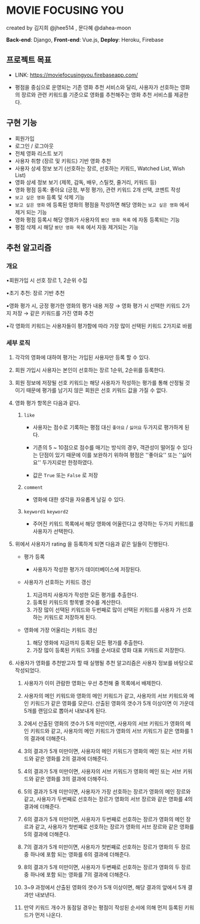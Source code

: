 # MOVIE FOCUSING YOU

created by 김지희 @jhee514 , 문다혜 @dahea-moon

**Back-end**: Django, **Front-end**: Vue.js, **Deploy**: Heroku, Firebase 

## 프로젝트 목표

- LINK: https://moviefocusingyou.firebaseapp.com/

- 평점을 중심으로 운영되는 기존 영화 추천 서비스와 달리, 사용자가 선호하는 영화의 장르와 관련 키워드를 기준으로 영화를 추천해주는 영화 추천 서비스를 제공한다.

  

## 구현 기능

-   회원가입
-   로그인 / 로그아웃
-   전체 영화 리스트 보기
-   사용자 취향 (장르 및 키워드) 기반 영화 추천
-   사용자 상세 정보 보기 (선호하는 장르, 선호하는 키워드, Watched List, Wish List)
-   영화 상세 정보 보기 (제목, 감독, 배우, 스틸컷, 줄거리, 키워드 등)
-   영화 평점 등록: 좋아요 (긍정, 부정 평가), 관련 키워드 2개 선택, 코멘트 작성
-   ``보고 싶은 영화`` 등록 및 삭제 기능
-   ``보고 싶은 영화`` 에 등록된 영화의 평점을 작성하면 해당 영화는 ``보고 싶은 영화`` 에서 제거 되는 기능
-   영화 평점 등록시 해당 영화가 사용자의 ``봤던 영화 목록`` 에 자동 등록되는 기능
-   평점 삭제 시 해당  ``봤던 영화 목록`` 에서 자동 제거되는 기능



## 추천 알고리즘

### 개요

•회원가입 시 선호 장르 1, 2순위 수집

•초기 추천: 장르 기반 추천

•영화 평가 시, 긍정 평가한 영화의 평가 내용 저장 → 영화 평가 시 선택한 키워드 2가지 저장 → 같은 키워드를 가진 영화 추천

•각 영화의 키워드는 사용자들이 평가함에 따라 가장 많이 선택된 키워드 2가지로 바뀜

### 세부 로직

1. 각각의 영화에 대하여 평가는 가입된 사용자만 등록 할 수 있다.

2. 회원 가입시 사용자는 본인이 선호하는 장르 1순위, 2순위를 등록한다.

3. 회원 정보에 저장될 선호 키워드는 해당 사용자가 작성하는 평가를 통해 산정될 것이기 때문에 평가를 남기지 않은 회원은 선호 키워드 값을 가질 수 없다.

4. 영화 평가 항목은 다음과 같다.

   1.  ``like``

       -   사용자는 점수로 기록하는 평점 대신 ``좋아요`` / ``싫어요`` 두가지로 평가하게 된다.
       -   기존의 5 ~ 10점으로 점수를 매기는 방식의 경우, 객관성이 떨어질 수 있다는 단점이 있기 때문에 이를 보완하기 위하여 평점은 ''좋아요'' 또는 ''싫어요'' 두가지로만 한정하였다.

       -   값은 ``True`` 또는 ``False`` 로 저장

   2.  ``comment``

       -   영화에 대한 생각을 자유롭게 남길 수 있다.

   3.  ``keyword1`` ``keyword2``

       -   주어진 키워드 목록에서 해당 영화에 어울린다고 생각하는 두가지 키워드를 사용자가 선택한다.

5. 위에서 사용자가 rating 을 등록하게 되면 다음과 같은 일들이 진행된다.

   -   평가 등록
       -   사용자가 작성한 평가가 데이터베이스에 저장된다.

   -   사용자가 선호하는 키워드 갱신
       1.  지금까지 사용자가 작성한 모든 평가를 추출한다.
       2.   등록된 키워드의 항목별 갯수를 계산한다.
       3.  가장 많이 선택된 키워드와 두번째로 많이 선택된 키워드를 사용자 가 선호하는 키워드로 저장하게 된다.
   -   영화에 가장 어울리는 키워드 갱신
       1.  해당 영화에 지금까지 등록된 모든 평가를 추출한다.
       2.  가장 많이 등록된 키워드 3개를 순서대로 영화 대표 키워드로 저장한다.

6. 사용자가 영화를 추천받고자 할 때 실행될 추천 알고리즘은 사용자 정보를 바탕으로 작성되었다.

   1. 사용자가 이미 관람한 영화는 우선 추천해 줄 목록에서 배제한다.  

   2. 사용자의 메인 키워드와 영화의 메인 키워드가 같고, 사용자의 서브 키워드와 메인 키워드가 같은 영화를 모은다. 산출된 영화의 갯수가 5개 이상이면 이 가운데 5개를 랜덤으로 뽑아서 내보내게 된다.
   3. 2에서 산출된 영화의 갯수가 5개 미만이면, 사용자의 서브 키워드가 영화의 메인 키워드와 같고, 사용자의 메인 키워드가 영화의 서브 키워드가 같은 영화를 1의 결과에 더해준다.

   4. 3의 결과가 5개 미만이면, 사용자의 메인 키워드가 영화의 메인 또는 서브 키워드와 같은 영화를 2의 결과에 더해준다.

   5. 4의 결과가 5개 미만이면, 사용자의 서브 키워드가 영화의 메인 또는 서브 키워드와 같은 영화를 3의 결과에 더해주다.

   6. 5의 결과가 5개 미만이면, 사용자가 가장 선호하는 장르가 영화의 메인 장르와 같고, 사용자가 두번째로 선호하는 장르가 영화의 서브 장르와 같은 영화를 4의 결과에 더해준다.

   7. 6의 결과가 5개 미만이면, 사용자가 두번째로 선호하는 장르가 영화의 메인 장르과 같고, 사용자가 첫번째로 선호하는 장르가 영화의 서브 장르와 같은 영화를 5의 결과에 더해준다.

   8. 7의 결과가 5개 미만이면, 사용자가 첫번째로 선호하는 장르가 영화의 두 장르 중 하나에 포함 되는 영화를 6의 결과에 더해준다.

   9. 8의 결과가 5개 미만이면, 사용자가 두변째로 선호하는 장르가 영화의 두 장르 중 하나에 포함 되는 영화를 7의 결과에 더해준다.

   10. 3~9 과정에서 산출된 영화의 갯수가 5개 이상이면, 해당 결과의 앞에서 5개 결과만 내보낸다.
   11. 만약 키워드 개수가 동점일 경우는 평점이 작성된 순서에 의해 먼저 등록된 키워드가 먼저 나온다.

